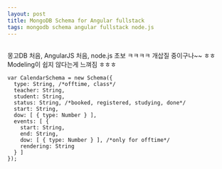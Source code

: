 ```yaml
---
layout: post
title: MongoDB Schema for Angular fullstack
tags: mongodb schema angular fullstack node.js
---
```


<br />
몽고DB 처음, AngularJS 처음, node.js 초보 ㅋㅋㅋㅋ
개삽질 중이구나~~ ㅎㅎ
Modeling이 쉽지 않다는게 느껴짐 ㅎㅎㅎ

```
var CalendarSchema = new Schema({
  type: String, /*offtime, class*/
  teacher: String,
  student: String,
  status: String, /*booked, registered, studying, done*/
  start: String,
  dow: [ { type: Number } ],
  events: [ {
    start: String,
    end: String,
    dow: [ { type: Number } ], /*only for offtime*/
    rendering: String
  } ]
});
```
